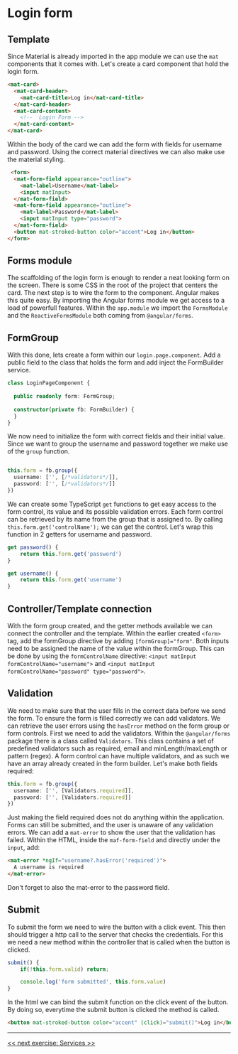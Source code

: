 # Login form

## Template 

Since Material is already imported in the app module we can use the `mat` components that it comes with. Let's create a card component that hold the login form.

```html
<mat-card>
  <mat-card-header>
    <mat-card-title>Log in</mat-card-title>
  </mat-card-header>
  <mat-card-content>
    <!--  Login Form -->
  </mat-card-content>
</mat-card>
```

Within the body of the card we can add the form with fields for username and password. Using the correct material directives we can also make use the material styling.

```html
 <form>
  <mat-form-field appearance="outline">
    <mat-label>Username</mat-label>
    <input matInput>
  </mat-form-field>
  <mat-form-field appearance="outline">
    <mat-label>Password</mat-label>
    <input matInput type="password">
  </mat-form-field>
  <button mat-stroked-button color="accent">Log in</button>
</form>
```

## Forms module

The scaffolding of the login form is enough to render a neat looking form on the screen. There is some CSS in the root of the project that centers the card.
The next step is to wire the form to the component. Angular makes this quite easy. By importing the Angular forms module we get access to a load of powerfull
features. Within the `app.module` we import the `FormsModule` and the `ReactiveFormsModule` both coming from `@angular/forms`. 

## FormGroup

With this done, lets create a form within our `login.page.component`. Add a public field to the class that holds the form and add inject the FormBuilder service.

```typescript
class LoginPageComponent {
    
  public readonly form: FormGroup;
  
  constructor(private fb: FormBuilder) {
  }
}
```

We now need to initialize the form with correct fields and their initial value. Since we want to group the username and password together we make use of the 
`group` function.

```typescript

this.form = fb.group({
  username: ['', [/*validators*/]],
  password: ['', [/*validators*/]]
})

```

We can create some TypeScript `get` functions to get easy access to the form control, its value and its possible validation errors. Each form control can be retrieved 
by its name from the group that is assigned to. By calling `this.form.get('controlName');` we can get the control. Let's wrap this function in 2 getters for username 
and password. 

```typescript
get password() {
    return this.form.get('password')
}

get username() {
    return this.form.get('username')
}
```

## Controller/Template connection

With the form group created, and the getter methods available we can connect the controller and the template. Within the earlier created `<form>` tag, add the formGroup 
directive by adding `[formGroup]="form"`. Both inputs need to be assigned the name of the value within the formGroup. This can be done by using the `formControlName` 
directive: `<input matInput formControlName="username">` and `<input matInput formControlName="password" type="password">`.

## Validation

We need to make sure that the user fills in the correct data before we send the form. To ensure the form is filled correctly we can add validators. We can retrieve the user 
errors using the `hasError` method on the form group or form controls. First we need to add the validators. Within the `@angular/forms` package there is a class called 
`Validators`. This class contains a set of predefined validators such as required, email and minLength/maxLength or pattern (regex). A form control can have multiple validators,
and as such we have an array already created in the form builder. Let's make both fields required:

```typescript
this.form = fb.group({
  username: ['', [Validators.required]],
  password: ['', [Validators.required]]
})
```

Just making the field required does not do anything within the application. Forms can still be submitted, and the user is unaware of any validation errors. We can add a `mat-error` 
to show the user that the validation has failed. Within the HTML, inside the `maf-form-field` and directly under the `input`, add:

```html
<mat-error *ngIf="username?.hasError('required')">
  A username is required
</mat-error>
```

Don't forget to also the mat-error to the password field.

## Submit

To submit the form we need to wire the button with a click event. This then should trigger a http call to the server that checks the credentials. For this we need a new method within
the controller that is called when the button is clicked. 

```typescript
submit() {
    if(!this.form.valid) return;

    console.log('form submitted', this.form.value)
}
```

In the html we can bind the submit function on the click event of the button. By doing so, everytime the submit button is clicked the method is called.

```html
<button mat-stroked-button color="accent" (click)="submit()">Log in</button>
```

-----

[<< next exercise: Services >>](./04-sevices.md)

